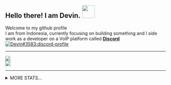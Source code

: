 <h2>
    Hello there! I am <strong>Devin</strong>. <img src="https://raw.githubusercontent.com/MartinHeinz/MartinHeinz/master/wave.gif" width="40px">
</h2>
<p>
    Welcome to my github profile
<br>
    I am from Indonesia, currently focusing on building something and I side work as a developer on a VoIP platform called <strong> <a href="https://discord.com">Discord</a></strong>
<br>
    <a href="https://discord.com/users/561170896480501790">
        <img src="https://discord.c99.nl/widget/theme-3/561170896480501790.png" alt="Devin#3583:discord-profile"/>
    </a>
<hr>
    <a href="https://github.com/DevinOfficial">
        <img src="https://komarev.com/ghpvc/?username=DevinOfficial&color=5865F2" />
    </a> 
<br>
<!-- DISABLE THIS LINE
    <a href="https://github.com/DevinOfficial">
        <img src="./assets/icons/other/github-solid.svg/" width="20px" />
    </a>
    &nbsp;
    <a href="https://instagram.com/ofc_devin">
        <img src="./assets/icons/other/instagram-solid.svg/" width="20px" />
    </a>
    &nbsp;
    <a href="https://discord.com/users/561170896480501790">
        <img src="./assets/icons/other/discord-solid.svg/" width="20px" />
    </a>
    &nbsp;
    <a href="https://youtube.com/">
        <img src="./assets/icons/other/youtube-solid.svg/" width="20px" />
    </a>
    &nbsp;
    <a href="https://twitter.com/">
        <img src="./assets/icons/other/twitter-solid.svg/" width="20px" />
    </a>
<br>
<br>
<br>
<br>
-->
    <a href="https://github.com/DevinOfficial">
        <img src="https://github-readme-streak-stats.herokuapp.com?user=DevinOfficial&theme=tokyonight" />
    </a>
<!-- <br>
<br>
   <!-- <a>
        <code>Powered by Devin#3583. Made with ❤️</code>
    </a> -->
</p>
<hr/>
<details>
    <summary>
        MORE STATS...
    </summary>
<p>
    <a href="https://github.com/DevinOfficial">
        <img src="https://github-readme-stats.vercel.app/api?username=DevinOfficial&show_icons=true&theme=tokyonight" />
    </a>
    <a href="https://github.com/DevinOfficial">
        <img src="https://github-readme-stats.vercel.app/api/top-langs/?username=DevinOfficial&layout=compact&theme=tokyonight" height=199 />
    </a>
<!-- No More metrics, because bad slowly to load stats & image
    <h3>
        GITHUB METRICS
    </h3>
    <a href="https://github.com/DevinOfficial">
    <img src="https://metrics.lecoq.io/DevinOfficial?template=classic&languages=1&languages.limit=8&languages.sections=most-used&languages.colors=github&languages.threshold=0%25&languages.indepth=false&languages.categories=markup%2C%20programming&languages.recent.categories=markup%2C%20programming&languages.recent.load=300&languages.recent.days=14&config.timezone=Asia%2FJakarta" />
    </a>
-->
</p>
<!-- <footer>Copyright © 2021 <a href="https://github.com/DevinOfficial">DevinOfficial</a></footer> -->
</details>

<!-- UP -->
